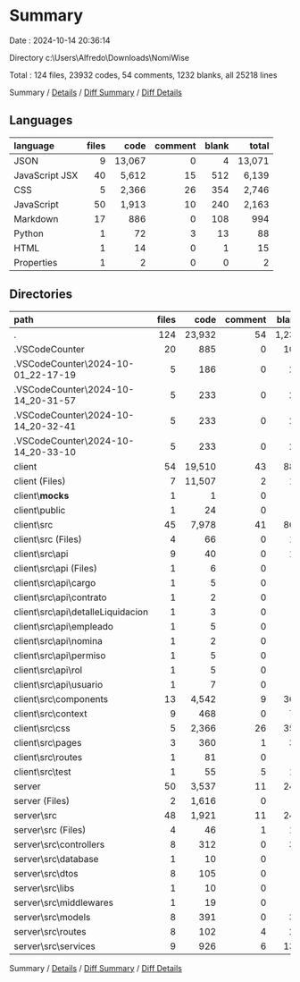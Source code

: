 # Summary

Date : 2024-10-14 20:36:14

Directory c:\\Users\\Alfredo\\Downloads\\NomiWise

Total : 124 files,  23932 codes, 54 comments, 1232 blanks, all 25218 lines

Summary / [Details](details.md) / [Diff Summary](diff.md) / [Diff Details](diff-details.md)

## Languages
| language | files | code | comment | blank | total |
| :--- | ---: | ---: | ---: | ---: | ---: |
| JSON | 9 | 13,067 | 0 | 4 | 13,071 |
| JavaScript JSX | 40 | 5,612 | 15 | 512 | 6,139 |
| CSS | 5 | 2,366 | 26 | 354 | 2,746 |
| JavaScript | 50 | 1,913 | 10 | 240 | 2,163 |
| Markdown | 17 | 886 | 0 | 108 | 994 |
| Python | 1 | 72 | 3 | 13 | 88 |
| HTML | 1 | 14 | 0 | 1 | 15 |
| Properties | 1 | 2 | 0 | 0 | 2 |

## Directories
| path | files | code | comment | blank | total |
| :--- | ---: | ---: | ---: | ---: | ---: |
| . | 124 | 23,932 | 54 | 1,232 | 25,218 |
| .VSCodeCounter | 20 | 885 | 0 | 104 | 989 |
| .VSCodeCounter\\2024-10-01_22-17-19 | 5 | 186 | 0 | 26 | 212 |
| .VSCodeCounter\\2024-10-14_20-31-57 | 5 | 233 | 0 | 26 | 259 |
| .VSCodeCounter\\2024-10-14_20-32-41 | 5 | 233 | 0 | 26 | 259 |
| .VSCodeCounter\\2024-10-14_20-33-10 | 5 | 233 | 0 | 26 | 259 |
| client | 54 | 19,510 | 43 | 880 | 20,433 |
| client (Files) | 7 | 11,507 | 2 | 14 | 11,523 |
| client\\__mocks__ | 1 | 1 | 0 | 0 | 1 |
| client\\public | 1 | 24 | 0 | 0 | 24 |
| client\\src | 45 | 7,978 | 41 | 866 | 8,885 |
| client\\src (Files) | 4 | 66 | 0 | 18 | 84 |
| client\\src\\api | 9 | 40 | 0 | 11 | 51 |
| client\\src\\api (Files) | 1 | 6 | 0 | 2 | 8 |
| client\\src\\api\\cargo | 1 | 5 | 0 | 1 | 6 |
| client\\src\\api\\contrato | 1 | 2 | 0 | 1 | 3 |
| client\\src\\api\\detalleLiquidacion | 1 | 3 | 0 | 1 | 4 |
| client\\src\\api\\empleado | 1 | 5 | 0 | 1 | 6 |
| client\\src\\api\\nomina | 1 | 2 | 0 | 1 | 3 |
| client\\src\\api\\permiso | 1 | 5 | 0 | 1 | 6 |
| client\\src\\api\\rol | 1 | 5 | 0 | 1 | 6 |
| client\\src\\api\\usuario | 1 | 7 | 0 | 2 | 9 |
| client\\src\\components | 13 | 4,542 | 9 | 360 | 4,911 |
| client\\src\\context | 9 | 468 | 0 | 74 | 542 |
| client\\src\\css | 5 | 2,366 | 26 | 354 | 2,746 |
| client\\src\\pages | 3 | 360 | 1 | 30 | 391 |
| client\\src\\routes | 1 | 81 | 0 | 7 | 88 |
| client\\src\\test | 1 | 55 | 5 | 12 | 72 |
| server | 50 | 3,537 | 11 | 248 | 3,796 |
| server (Files) | 2 | 1,616 | 0 | 2 | 1,618 |
| server\\src | 48 | 1,921 | 11 | 246 | 2,178 |
| server\\src (Files) | 4 | 46 | 1 | 10 | 57 |
| server\\src\\controllers | 8 | 312 | 0 | 36 | 348 |
| server\\src\\database | 1 | 10 | 0 | 1 | 11 |
| server\\src\\dtos | 8 | 105 | 0 | 0 | 105 |
| server\\src\\libs | 1 | 10 | 0 | 2 | 12 |
| server\\src\\middlewares | 1 | 19 | 0 | 2 | 21 |
| server\\src\\models | 8 | 391 | 0 | 36 | 427 |
| server\\src\\routes | 8 | 102 | 4 | 28 | 134 |
| server\\src\\services | 9 | 926 | 6 | 131 | 1,063 |

Summary / [Details](details.md) / [Diff Summary](diff.md) / [Diff Details](diff-details.md)